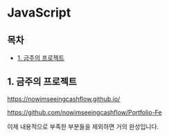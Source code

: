 # JavaScript

## 목차
- [1. 금주의 프로젝트](#1-금주의-프로젝트)

## 1. 금주의 프로젝트
https://nowimseeingcashflow.github.io/

https://github.com/nowimseeingcashflow/Portfolio-Fe

이제 내용적으로 부족한 부분들을 제외하면 거의 완성입니다.
